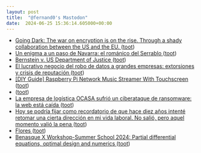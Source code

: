 ```yaml
---
layout: post
title:  "@fernand0's Mastodon"
date:  2024-06-25 15:36:14.605000+00:00
---
```

*  [Going Dark: The war on encryption is on the rise. Through a shady collaboration between the US and the EU. ](https://mullvad.net/en/why-privacy-matters/going-dar) ([toot](https://mastodon.social/@fernand0/112677996108353926))
*  [Un enigma a un paso de Navarra: el románico del Serrablo ](https://navarracapital.es/un-enigma-a-un-paso-de-navarra-el-romanico-del-serrabl) ([toot](https://mastodon.social/@fernand0/112677729830224961))
*  [Bernstein v. US Department of Justice ](https://www.eff.org/cases/bernstein-v-us-dept-justic) ([toot](https://mastodon.social/@fernand0/112677041488557591))
*  [El lucrativo negocio del robo de datos a grandes empresas: extorsiones y crisis de reputación ](https://www.cartv.es/aragonnoticias/noticias/el-lucrativo-negocio-del-robo-de-datos-a-grandes-empresas-extorsiones-y-crisis-de-reputacion-2575) ([toot](https://mastodon.social/@fernand0/112676729067893110))
*  [[DIY Guide] Raspberry Pi Network Music Streamer With Touchscreen ](https://www.headphonesty.com/2021/04/how-to-build-raspberry-pi-network-music-streamer-with-touchscreen) ([toot](https://mastodon.social/@fernand0/112676465404044263))
*  [ ](https://mastodon.social/@runjaj) ([toot](https://mastodon.social/@fernand0/112676366590004274))
*  [La empresa de logística OCASA sufrió un ciberataque de ransomware: la web está caída ](https://www.clarin.com/tecnologia/empresa-logistica-ocasa-sufrio-ciberataque-ransomware-web-caida_0_AhR2VtSgrd.htm) ([toot](https://mastodon.social/@fernand0/112676227754466667))
*  [Hoy se podría fijar como recordatorio de que hace diez años intenté retomar una cierta dirección en mi vida laboral. No salió, pero aquel momento valió la pena  ](https://mastodon.social/@fernand0/112676178818741362) ([toot](https://mastodon.social/@fernand0/112676178818741362))
*  [Flores ](https://www.flickr.com/photos/fernand0/53793614497) ([toot](https://mastodon.social/@fernand0/112674658085874524))
*  [Benasque X Workshop-Summer School 2024: Partial differential equations, optimal design and numerics ](https://dcn.nat.fau.eu/events/benasque-x-workshop-summer-school-2024) ([toot](https://mastodon.social/@fernand0/112674569986062724))
